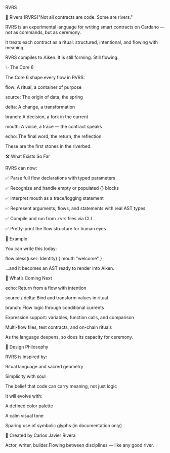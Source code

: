 RVRS

🌊 Rivers (RVRS)"Not all contracts are code. Some are rivers."

RVRS is an experimental language for writing smart contracts on Cardano — not as commands, but as ceremony.

It treats each contract as a ritual: structured, intentional, and flowing with meaning.

RVRS compiles to Aiken. It is still forming. Still flowing.

✨ The Core 6

The Core 6 shape every flow in RVRS:

flow: A ritual, a container of purpose

source: The origin of data, the spring

delta: A change, a transformation

branch: A decision, a fork in the current

mouth: A voice, a trace — the contract speaks

echo: The final word, the return, the reflection

These are the first stones in the riverbed.

🛠️ What Exists So Far

RVRS can now:

✅ Parse full flow declarations with typed parameters

✅ Recognize and handle empty or populated {} blocks

✅ Interpret mouth as a trace/logging statement

✅ Represent arguments, flows, and statements with real AST types

✅ Compile and run from .rvrs files via CLI

✅ Pretty-print the flow structure for human eyes

🧪 Example

You can write this today:

flow bless(user: Identity) {
  mouth "welcome"
}

…and it becomes an AST ready to render into Aiken.

🌊 What’s Coming Next

echo: Return from a flow with intention

source / delta: Bind and transform values in ritual

branch: Flow logic through conditional currents

Expression support: variables, function calls, and comparison

Multi-flow files, test contracts, and on-chain rituals

As the language deepens, so does its capacity for ceremony.

🎨 Design Philosophy

RVRS is inspired by:

Ritual language and sacred geometry

Simplicity with soul

The belief that code can carry meaning, not just logic

It will evolve with:

A defined color palette

A calm visual tone

Sparing use of symbolic glyphs (in documentation only)

👤 Created by Carlos Javier Rivera

Actor, writer, builder.Flowing between disciplines — like any good river.

